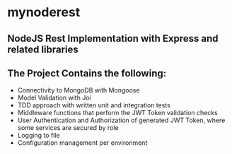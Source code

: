 # mynoderest
NodeJS Rest Implementation with Express and related libraries
-----------------------

<h2> The Project Contains the following: </h2>
<ul>
<li> Connectivity to MongoDB with Mongoose </li>
<li> Model Validation with Joi </li>
<li> TDD approach with written unit and integration tests </li>
<li> Middleware functions that perform the JWT Token validation checks </li>
<li> User Authentication and Authorization of generated JWT Token, where some services are secured by role </li>
<li> Logging to file </li>
<li> Configuration management per environment </li>

</ul>
